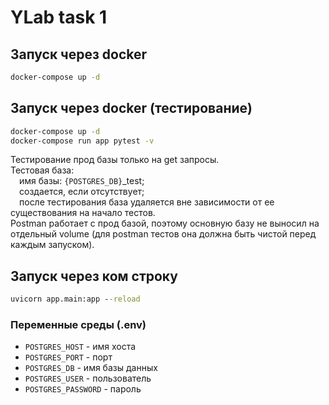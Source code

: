 # YLab task 1

## Запуск через docker
```bat
docker-compose up -d
```

## Запуск через docker (тестирование)
```bat
docker-compose up -d
docker-compose run app pytest -v
```
Тестирование прод базы только на get запросы.<br/>
Тестовая база:<br/>
&emsp;имя базы: `{POSTGRES_DB}`_test;<br/>
&emsp;создается, если отсутствует;<br/>
&emsp;после тестирования база удаляется вне зависимости от ее существования на начало тестов.<br/>
Postman работает с прод базой, поэтому основную базу не выносил на отдельный volume
(для postman тестов она должна быть чистой перед каждым запуском). 

## Запуск через ком строку
```bat
uvicorn app.main:app --reload
```

### Переменные среды (.env)
- `POSTGRES_HOST` - имя хоста
- `POSTGRES_PORT` - порт
- `POSTGRES_DB` - имя базы данных
- `POSTGRES_USER` - пользователь
- `POSTGRES_PASSWORD` - пароль
